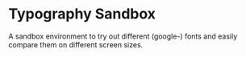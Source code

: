 # Typography Sandbox
A sandbox environment to try out different (google-) fonts and easily compare them on different screen sizes.
